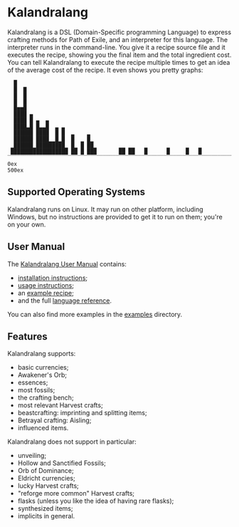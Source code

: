 # Kalandralang

Kalandralang is a DSL (Domain-Specific programming Language) to express crafting
methods for Path of Exile, and an interpreter for this language.
The interpreter runs in the command-line. You give it a recipe source file and it
executes the recipe, showing you the final item and the total ingredient cost.
You can tell Kalandralang to execute the recipe multiple
times to get an idea of the average cost of the recipe. It even shows you
pretty graphs:
```
  █                                                                             
  █  ▇                                                                          
  █  █                                                                          
  █  █                                                                          
  █▅▅█                                                                          
  ████ ▄                                                                        
  ████ █ ▄  ▄                                                                   
  ████▃█ █▃▃█  ▃ ▃                                                              
  ██████ ████  █ █  ▂    ▂                                                      
  ██████ ████▁▁█▁█  █  ▁ █▁                                                     
 ▁██████▁█████████▁ █▁ █ ██▁       ▁▁ ▁▁   ▁      ▁     ▁   ▁                   
 ██████████████████ ██ █ ███       ██ ██   █      █     █   █                   
‾‾‾‾‾‾‾‾‾‾‾‾‾‾‾‾‾‾‾‾‾‾‾‾‾‾‾‾‾‾‾‾‾‾‾‾‾‾‾‾‾‾‾‾‾‾‾‾‾‾‾‾‾‾‾‾‾‾‾‾‾‾‾‾‾‾‾‾‾‾‾‾‾‾‾‾‾‾‾‾
0ex                                                                        500ex
```

## Supported Operating Systems

Kalandralang runs on Linux. It may run on other platform, including Windows, but
no instructions are provided to get it to run on them; you're on your own.

## User Manual

The [Kalandralang User Manual](https://doomeer.github.io/kalandralang/doc/manual.html)
contains:
- [installation instructions](https://doomeer.github.io/kalandralang/doc/manual.html#installation);
- [usage instructions](https://doomeer.github.io/kalandralang/doc/manual.html#usage);
- an [example recipe](https://doomeer.github.io/kalandralang/doc/manual.html#example-recipe);
- and the full [language reference](https://doomeer.github.io/kalandralang/doc/manual.html#language-reference).

You can also find more examples in the
[examples](https://github.com/doomeer/kalandralang/tree/master/examples) directory.

## Features

Kalandralang supports:
- basic currencies;
- Awakener's Orb;
- essences;
- most fossils;
- the crafting bench;
- most relevant Harvest crafts;
- beastcrafting: imprinting and splitting items;
- Betrayal crafting: Aisling;
- influenced items.

Kalandralang does not support in particular:
- unveiling;
- Hollow and Sanctified Fossils;
- Orb of Dominance;
- Eldricht currencies;
- lucky Harvest crafts;
- "reforge more common" Harvest crafts;
- flasks (unless you like the idea of having rare flasks);
- synthesized items;
- implicits in general.
